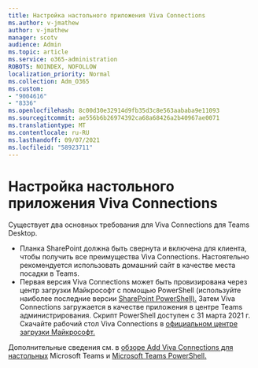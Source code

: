 ```yaml
---
title: Настройка настольного приложения Viva Connections
ms.author: v-jmathew
author: v-jmathew
manager: scotv
audience: Admin
ms.topic: article
ms.service: o365-administration
ROBOTS: NOINDEX, NOFOLLOW
localization_priority: Normal
ms.collection: Adm_O365
ms.custom:
- "9004616"
- "8336"
ms.openlocfilehash: 8c00d30e32914d9fb35d3c8e563aababa9e11093
ms.sourcegitcommit: ae556b6b26974392ca68a68426a2b40967ae0071
ms.translationtype: MT
ms.contentlocale: ru-RU
ms.lasthandoff: 09/07/2021
ms.locfileid: "58923711"
---
```

# <a name="set-up-the-viva-connections-desktop-app"></a>Настройка настольного приложения Viva Connections

Существует два основных требования для Viva Connections для Teams Desktop. 

- Планка SharePoint должна быть свернута и включена для клиента, чтобы получить все преимущества Viva Connections. Настоятельно рекомендуется использовать домашний сайт в качестве места посадки в Teams. 
- Первая версия Viva Connections может быть провизирована через центр загрузки Майкрософт с помощью PowerShell (используйте наиболее последние версии [SharePoint PowerShell).](https://docs.microsoft.com/powershell/sharepoint/sharepoint-online/introduction-sharepoint-online-management-shell?view=sharepoint-ps) Затем Viva Connections загружается в качестве приложения в центре Teams администрирования. Скрипт PowerShell доступен с 31 марта 2021 г. Скачайте рабочий стол Viva Connections в [официальном центре загрузки Майкрософт.](https://www.microsoft.com/download/confirmation.aspx?id=102888) 

Дополнительные сведения см. в [обзоре Add Viva Connections для настольных](https://docs.microsoft.com/SharePoint/viva-connections) Microsoft Teams и [Microsoft Teams PowerShell.](https://docs.microsoft.com/microsoftteams/teams-powershell-overview)